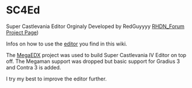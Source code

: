 # SC4Ed
Super Castlevania Editor Orginaly Developed by RedGuyyyy [RHDN_Forum Project Page](https://www.romhacking.net/forum/index.php?topic=21867.msg336111#msg336111))


Infos on how to use the [editor](https://github.com/bogaa/SC4Ed/wiki) you find in this wiki.


The [MegaEDX](https://github.com/Xeeynamo/MegaEdX/tree/master) project was used to build Super Castlevania IV Editor on top off. The Megaman support was dropped but basic support for Gradius 3 and Contra 3 is added.


I try my best to improve the editor further. 
